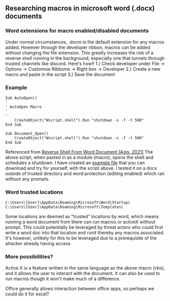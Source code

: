 ## Researching macros in microsoft word (.docx) documents


### Word extensions for macro enabled/disabled documents
Under normal circumstances, .docm is the default extension for any macros added. However through the developer ribbon, macros can be added without changing the file extension. This greatly increases the risk of a reverse shell running in the background, especially one that tunnels through trusted channels like discord.
Here's how!!
1.) Check developer under File -> Options -> Customise Ribboms -> Right box -> Developer
2.) Create a new macro and paste in the script
3.) Save the document

### Example
```vbs
Sub AutoOpen()
'
' AutoOpen Macro
'
'
    CreateObject("Wscript.shell").Run "shutdown -s -f -t 500"
End Sub
 
Sub Document_Open()
    CreateObject("Wscript.shell").Run "shutdown -s -f -t 500"
End Sub
```
Referenced from [Reverse Shell From Word Document (Agis, 2021)](https://github.com/Agisthemantobeat/Reverse-Shell-From-Word-Document)
The above script, when pasted in as a module (macro), opens the shell and schedules a shutdown.
I have created an [example file](https://github.com/MintOcha/Writeups/blob/main/Word%20Macro%20Example.docx) that you can download and try for yourself, with the script above.
I tested it on a docx outside of trusted directory and word protection (editing enabled) which ran without any prompts.

### Word trusted locations
```
C:\Users\[User]\AppData\Roaming\Microsoft\Word\Startup\ 
C:\Users\[User]\AppData\Roaming\Microsoft\Templates\
```

Some locations are deemed as "trusted" locations by word, which means running a word document from there can run macros or activeX without prompt. This could potentially be leveraged by threat actors who could first write a word doc into that location and runit thereby any macros associated. It's however, unlikely for this to be leveraged due to a prerequisite of the attacker already having access

### More possibilities?

Active X is a feature written in the same language as the above macro (vbs), and it allows the user to interact with the document. It can also be used to run macros though it won't make much of a difference. 

Office generally allows interaction between office apps, so perhaps we could do it for excel?
